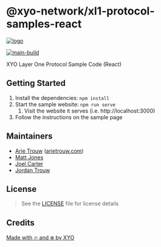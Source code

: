 # @xyo-network/xl1-protocol-samples-react

[![logo][]](https://xyo.network)

[![main-build][]][main-build-link]

XYO Layer One Protocol Sample Code (React)

## Getting Started

1. Install the dependencies: `npm install`
1. Start the sample website: `npm run serve`
    1. Visit the website it serves (i.e. http://localhost:3000)
1. Follow the instructions on the sample page

## Maintainers

-   [Arie Trouw](https://github.com/arietrouw) ([arietrouw.com](https://arietrouw.com))
-   [Matt Jones](https://github.com/jonesmac)
-   [Joel Carter](https://github.com/JoelBCarter)
-   [Jordan Trouw](https://github.com/jordantrouw)

## License

> See the [LICENSE](LICENSE) file for license details

## Credits

[Made with 🔥 and ❄️ by XYO](https://xyo.network)

[logo]: https://cdn.xy.company/img/brand/XYO_full_colored.png

[main-build]: https://github.com/XYOracleNetwork/xl1-samples-react/actions/workflows/build.yml/badge.svg
[main-build-link]: https://github.com/XYOracleNetwork/xl1-samples-react/actions/workflows/build.yml